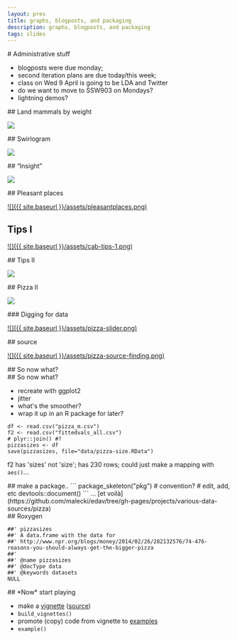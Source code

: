 ```yaml
---
layout: pres
title: graphs, blogposts, and packaging
description: graphs, blogposts, and packaging
tags: slides
---
```


<section>
# Administrative stuff

- blogposts were due monday;
- second iteration plans are due today/this week;
- class on Wed 9 April is going to be LDA and Twitter
- do we want to move to SSW903 on Mondays? 
- lightning demos?
</section>

<section>
	<section>
## Land mammals by weight

[![](http://imgs.xkcd.com/comics/land_mammals.png)](http://xkcd.com/1338/)

</section>
	<section>
## Swirlogram

[![](http://static1.businessinsider.com/image/52fbfa8c69bedd3118905b64-800-/markets_cotd-new-3.png)](http://www.businessinsider.com/a-swirlogram-of-wage-growth-2014-2)

</section>
	<section>
## “Insight”

[![](https://pbs.twimg.com/media/Bhxtap5IMAAM025.jpg:large)](http://public.tableausoftware.com/views/City_Population_Trend/PopulationMigration?:embed=y&:display_count=no)

</section>
	<section>
## Pleasant places

[![]({{ site.baseurl }}/assets/pleasantplaces.png)](http://www.kellegous.com/j/2014/02/03/pleasant-places/)

</section>
	<section>

## Tips I
[![]({{ site.baseurl }}/assets/cab-tips-1.png)](http://home.uchicago.edu/~haggag/Default_Tips_aej_final.pdf)

</section>
	<section>
## Tips II

[![](http://www.newyorker.com/online/blogs/currency/tipping-map.gif)](http://www.newyorker.com/sandbox/tipping/)
</section>
	<section>
## Pizza II

[![](http://www.npr.org/news/graphics/2014/02/manhattan.gif)](http://www.npr.org/blogs/money/2014/02/21/280745564/the-price-of-a-pizza-in-237-u-s-neighborhoods?utm_medium=facebook&utm_source=npr&utm_campaign=nprnews&utm_content=02282014)

</section>
</section>
<section>
	<section>
### Digging for data

[![]({{ site.baseurl }}/assets/pizza-slider.png)](http://www.npr.org/blogs/money/2014/02/26/282132576/74-476-reasons-you-should-always-get-the-bigger-pizza)

</section>
	<section>
## source

[![]({{ site.baseurl }}/assets/pizza-source-finding.png)](http://apps.npr.org/dailygraphics/graphics/pizza/js/graphic.js)

</section>
	<section>
## So now what?

</section>
	<section>
## So now what?

- recreate with ggplot2
- jitter
- what's the smoother?
- wrap it up in an R package for later?

</section>
	<section>
	
```
df <- read.csv("pizza_m.csv")
f2 <- read.csv("fittedvals_all.csv")
# plyr::join() #?
pizzasizes <- df
save(pizzasizes, file="data/pizza-size.RData")
```

f2 has 'sizes' not 'size'; has 230 rows; could just make a mapping with `aes()`…
</section>
	<section>
## make a package..	
```
package_skeleton("pkg") # convention?
# edit, add, etc
devtools::document()
```
… [et voilà](https://github.com/malecki/edav/tree/gh-pages/projects/various-data-sources/pizza)

</section>
	<section>
## Roxygen

```
##' pizzasizes
##' A data.frame with the data for 
##' http://www.npr.org/blogs/money/2014/02/26/282132576/74-476-reasons-you-should-always-get-the-bigger-pizza
##'
##' @name pizzasizes
##' @docType data
##' @keywords datasets
NULL
```

</section>
	<section>
## *Now* start playing

- make a [vignette](http://malecki.github.io/edav/projects/various-data-sources/pizza/pkg/inst/doc/pizzasizes.html) ([source](https://github.com/malecki/edav/blob/gh-pages/projects/various-data-sources/pizza/pkg/vignettes/pizzasizes.Rmd))
- `build_vignettes()`
- promote (copy) code from vignette to [examples](https://github.com/malecki/mrp/blob/master/mrp/R/mrp.R#L78)
- `example()`
</section>
